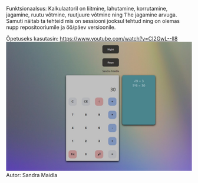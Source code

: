 Funktsionaalsus: Kalkulaatoril on liitmine, lahutamine, korrutamine, jagamine, ruutu võtmine, ruutjuure võtmine ning 1'he jagamine arvuga.
Samuti näitab ta tehteid mis on sessiooni jooksul tehtud ning on olemas nupp repositooriumile ja öö/päev versioonile.

Õpetuseks kasutasin: https://www.youtube.com/watch?v=CI2GwL--ll8
![Screenshot](img.jpg)
Autor: Sandra Maidla
